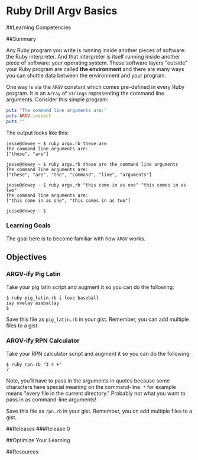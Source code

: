 # Ruby Drill Argv Basics 
 
##Learning Competencies 

##Summary 

 Any Ruby program you write is running inside another pieces of software: the Ruby interpreter.  And that interpreter is itself running inside another piece of software: your operating system.  These software layers "outside" your Ruby program are called **the environment** and there are many ways you can shuttle data between the environment and your program.

One way is via the `ARGV` constant which comes pre-defined in every Ruby program.  It is an `Array` of `Strings` representing the command line arguments.  Consider this simple program:

```ruby
puts "The command line arguments are:"
puts ARGV.inspect
puts ""
```

The output looks like this:

```text
jesse@dewey ~ $ ruby argv.rb these are
The command line arguments are:
["these", "are"]

jesse@dewey ~ $ ruby argv.rb these are the command line arguments
The command line arguments are:
["these", "are", "the", "command", "line", "arguments"]

jesse@dewey ~ $ ruby argv.rb "this come in as one" "this comes in as two"
The command line arguments are:
["this come in as one", "this comes in as two"]

jesse@dewey ~ $ 
```

### Learning Goals

The goal here is to become familiar with how `ARGV` works.


## Objectives

### ARGV-ify Pig Latin

Take your pig latin script and augment it so you can do the following:

```
$ ruby pig_latin.rb i love baseball
iay ovelay aseballay
$
```

Save this file as `pig_latin.rb` in your gist.  Remember, you can add multiple files to a gist.

### ARGV-ify RPN Calculator

Take your RPN calculator script and augment it so you can do the following:

```text
$ ruby rpn.rb "3 4 +"
7
```

Note, you'll have to pass in the arguments in quotes because some characters have special meaning on the command-line.  `*` for example means "every file in the current directory."  Probably not what you want to pass in as command-line arguments!

Save this file as `rpn.rb` in your gist.  Remember, you cn add multiple files to a gist. 

##Releases
###Release 0 

##Optimize Your Learning 

##Resources